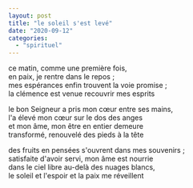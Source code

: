 ```yaml
---
layout: post
title: "le soleil s'est levé"
date: "2020-09-12"
categories: 
  - "spirituel"
---
```


ce matin, comme une première fois,  
en paix, je rentre dans le repos ;  
mes espérances enfin trouvent la voie promise ;  
la clémence est venue recouvrir mes esprits  

le bon Seigneur a pris mon cœur entre ses mains,  
l'a élevé mon cœur sur le dos des anges  
et mon âme, mon être en entier demeure  
transformé, renouvelé des pieds à la tête  

des fruits en pensées s'ouvrent dans mes souvenirs ;  
satisfaite d'avoir servi, mon âme est nourrie  
dans le ciel libre au-delà des nuages blancs,  
le soleil et l'espoir et la paix me réveillent  
